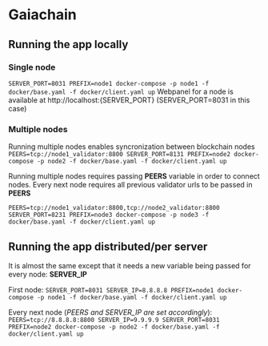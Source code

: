 # Gaiachain

## Running the app locally
### Single node
`SERVER_PORT=8031 PREFIX=node1 docker-compose -p node1 -f docker/base.yaml -f docker/client.yaml up`
Webpanel for a node is available at http://localhost:{SERVER_PORT} (SERVER_PORT=8031 in this case)

### Multiple nodes
Running multiple nodes enables syncronization between blockchain nodes
`PEERS=tcp://node1_validator:8800 SERVER_PORT=8131 PREFIX=node2 docker-compose -p node2 -f docker/base.yaml -f docker/client.yaml up`

Running multiple nodes requires passing **PEERS** variable in order to connect nodes. Every next node requires all previous validator urls to be passed in **PEERS**

`PEERS=tcp://node1_validator:8800,tcp://node2_validator:8800 SERVER_PORT=8231 PREFIX=node3 docker-compose -p node3 -f docker/base.yaml -f docker/client.yaml up`

## Running the app distributed/per server
It is almost the same except that it needs a new variable being passed for every node: **SERVER_IP**

First node:
`SERVER_PORT=8031 SERVER_IP=8.8.8.8 PREFIX=node1 docker-compose -p node1 -f docker/base.yaml -f docker/client.yaml up`

Every next node (*PEERS and SERVER_IP are set accordingly*):
`PEERS=tcp://8.8.8.8:8800 SERVER_IP=9.9.9.9 SERVER_PORT=8031 PREFIX=node2 docker-compose -p node2 -f docker/base.yaml -f docker/client.yaml up`
